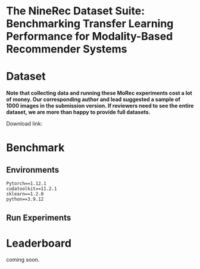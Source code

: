 # The NineRec Dataset Suite: Benchmarking Transfer Learning Performance for Modality-Based Recommender Systems


# Dataset
**Note that collecting data and running these MoRec experiments cost a lot of money. Our corresponding author and lead suggested a sample of 1000 images in the submission version. If reviewers need to see the entire dataset, we are more than happy to provide full datasets.**

Download link:



# Benchmark
## Environments
```
Pytorch==1.12.1
cudatoolkit==11.2.1
sklearn==1.2.0
python==3.9.12
```
## Run Experiments


# Leaderboard
coming soon.
